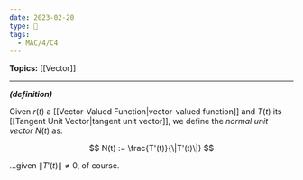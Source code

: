 ```yaml
---
date: 2023-02-20
type: 🧠
tags:
  - MAC/4/C4
---
```


**Topics:** [[Vector]]

---

_**(definition)**_

Given $r(t)$ a [[Vector-Valued Function|vector-valued function]] and $T(t)$ its [[Tangent Unit Vector|tangent unit vector]], we define the _normal unit vector_ $N(t)$ as:

$$
N(t) := \frac{T'(t)}{\|T'(t)\|}
$$

…given $\| T'(t) \| \neq 0$, of course.
